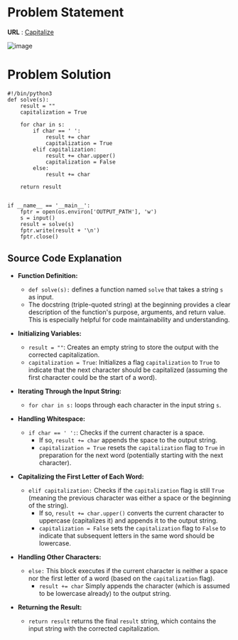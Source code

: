 # Problem Statement
**URL** : [Capitalize](https://www.hackerrank.com/challenges/capitalize/problem?isFullScreen=true)

![image](https://github.com/user-attachments/assets/855c80dd-07d7-41ee-84ff-e255c8ba0fc7)

# Problem Solution
```
#!/bin/python3
def solve(s):
    result = ""
    capitalization = True
    
    for char in s:
        if char == ' ':
            result += char
            capitalization = True
        elif capitalization:
            result += char.upper()
            capitalization = False
        else:
            result += char
    
    return result

    
if __name__ == '__main__':
    fptr = open(os.environ['OUTPUT_PATH'], 'w')
    s = input()
    result = solve(s)
    fptr.write(result + '\n')
    fptr.close()

```

## Source Code Explanation
-   **Function Definition:**
    
    -   `def solve(s):` defines a function named `solve` that takes a string `s` as input.
    -   The docstring (triple-quoted string) at the beginning provides a clear description of the function's purpose, arguments, and return value. This is especially helpful for code maintainability and understanding.
-   **Initializing Variables:**
    
    -   `result = ""`: Creates an empty string to store the output with the corrected capitalization.
    -   `capitalization = True`: Initializes a flag `capitalization` to `True` to indicate that the next character should be capitalized (assuming the first character could be the start of a word).
-   **Iterating Through the Input String:**
    
    -   `for char in s:` loops through each character in the input string `s`.
-   **Handling Whitespace:**
    
    -   `if char == ' ':`: Checks if the current character is a space.
        -   If so,  `result += char` appends the space to the output string.
        -   `capitalization = True` resets the `capitalization` flag to `True` in preparation for the next word (potentially starting with the next character).
-   **Capitalizing the First Letter of Each Word:**
    
    -   `elif capitalization:` Checks if the `capitalization` flag is still `True` (meaning the previous character was either a space or the beginning of the string).
        -   If so,  `result += char.upper()` converts the current character to uppercase (capitalizes it) and appends it to the output string.
        -   `capitalization = False` sets the `capitalization` flag to `False` to indicate that subsequent letters in the same word should be lowercase.
-   **Handling Other Characters:**
    
    -   `else:` This block executes if the current character is neither a space nor the first letter of a word (based on the `capitalization` flag).
        -   `result += char` Simply appends the character (which is assumed to be lowercase already) to the output string.
-   **Returning the Result:**
    
    -   `return result` returns the final `result` string, which contains the input string with the corrected capitalization.
